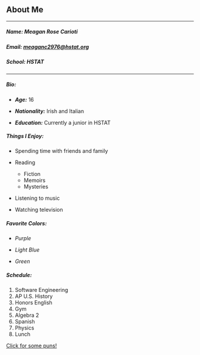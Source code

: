 ## **About Me**

- - - - - - - - - - - -- - - - - 


##### **Name:** Meagan Rose Carioti

##### **Email:** meaganc2976@hstat.org

##### **School:** HSTAT

---


##### **Bio:**  

 * _**Age:**_ 16 

 * _**Nationality:**_ Irish and Italian

 * _**Education:**_ Currently a junior in HSTAT




##### **Things I Enjoy:** 


  * Spending time with friends and family


  * Reading
    * Fiction
    * Memoirs
    * Mysteries


  * Listening to music


  * Watching television
  



##### **Favorite Colors:**


  * _Purple_


  * _Light Blue_


  * _Green_




##### **Schedule:**

1. Software Engineering
2. AP U.S. History 
3. Honors English
4. Gym
5. Algebra 2
6. Spanish
7. Physics
8. Lunch


[Click for some puns!](http://www.punoftheday.com/)
